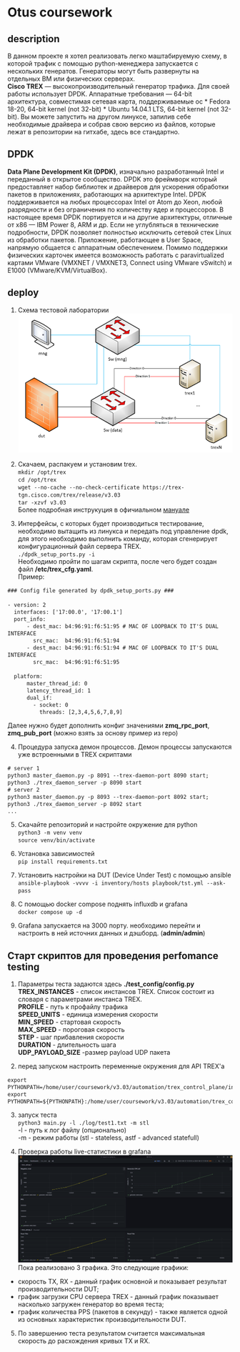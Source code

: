 # Otus coursework

## description
В данном проекте я хотел реализовать легко маштабируемую схему, в которой трафик с помощью python-менеджера запускается с нескольких генератов. Генераторы могут быть развернуты на отдельных ВМ или физических серверах.\
__Cisco TREX__ — высокопроизводительный генератор трафика. Для своей работы использует DPDK. Аппаратные требования — 64-bit архитектура, совместимая сетевая карта, поддерживаемые ос * Fedora 18-20, 64-bit kernel (not 32-bit) * Ubuntu 14.04.1 LTS, 64-bit kernel (not 32-bit). Вы можете запустить на другом линуксе, запилив себе необходимые драйвера и собрав свою версию из файлов, которые лежат в репозитории на гитхабе, здесь все стандартно.

## DPDK
__Data Plane Development Kit (DPDK)__, изначально разработанный Intel и переданный в открытое сообщество.
DPDK это фреймворк который предоставляет набор библиотек и драйверов для ускорения обработки пакетов в приложениях, работающих на архитектуре Intel. DPDK поддерживается на любых процессорах Intel от Atom до Xeon, любой разрядности и без ограничения по количеству ядер и процессоров. В настоящее время DPDK портируется и на другие архитектуры, отличные от x86 — IBM Power 8, ARM и др.
Если не углубляться в технические подробности, DPDK позволяет полностью исключить сетевой стек Linux из обработки пакетов. Приложение, работающее в User Space, напрямую общается с аппаратным обеспечением.
Помимо поддержки физических карточек имеется возможность работать с paravirtualized картами VMware (VMXNET /
VMXNET3, Connect using VMware vSwitch) и E1000 (VMware/KVM/VirtualBox).

## deploy
1. Схема тестовой лаборатории
![SCHEME!](https://github.com/ckamone/otus_pro_coursework/blob/master/doc/images/scheme.png)

2. Скачаем, распакуем и установим trex.\
`mkdir /opt/trex`\
`cd /opt/trex`\
`wget --no-cache --no-check-certificate https://trex-tgn.cisco.com/trex/release/v3.03`\
`tar -xzvf v3.03`\
Более подробная инструкуция в офичиальном [мануале](https://trex-tgn.cisco.com/trex/doc/trex_manual.html#_download_and_installation)

3. Интерфейсы, с которых будет производиться тестирование, необходимо вытащить из линукса и передать под управление dpdk, для этого необходимо выполнить команду, которая сгенерирует конфигурационный файл сервера TREX.\
`./dpdk_setup_ports.py -i`\
Необходимо пройти по шагам скрипта, после чего будет создан файл __/etc/trex_cfg.yaml__.\
Пример:
```
### Config file generated by dpdk_setup_ports.py ###

- version: 2
  interfaces: ['17:00.0', '17:00.1']
  port_info:
      - dest_mac: b4:96:91:f6:51:95 # MAC OF LOOPBACK TO IT'S DUAL INTERFACE
        src_mac:  b4:96:91:f6:51:94
      - dest_mac: b4:96:91:f6:51:94 # MAC OF LOOPBACK TO IT'S DUAL INTERFACE
        src_mac:  b4:96:91:f6:51:95

  platform:
      master_thread_id: 0
      latency_thread_id: 1
      dual_if:
        - socket: 0
          threads: [2,3,4,5,6,7,8,9]
```
Далее нужно будет дополнить конфиг значениями __zmq_rpc_port__, __zmq_pub_port__ (можно взять за основу пример из repo)

4. Процедура запуска демон процессов. Демон процессы запускаются уже встроенными в TREX скриптами
```
# server 1
python3 master_daemon.py -p 8091 --trex-daemon-port 8090 start;
python3 ./trex_daemon_server -p 8090 start 
# server 2
python3 master_daemon.py -p 8093 --trex-daemon-port 8092 start;
python3 ./trex_daemon_server -p 8092 start 
...
```

5. Скачайте репозиторий и настройте окружение для python\
`python3 -m venv venv`\
`source venv/bin/activate`

6. Установка зависимостей\
`pip install requirements.txt`

7. Установить настройки на DUT (Device Under Test) с помощью ansible\
`ansible-playbook -vvvv -i inventory/hosts playbook/tst.yml --ask-pass`

8. С помощью docker compose поднять influxdb и grafana\
`docker compose up -d`

9. Grafana запускается на 3000 порту. необходимо перейти и настроить в ней источних данных и дэшборд. (__admin/admin__)

## Старт скриптов для проведения perfomance testing
1. Параметры теста задаются здесь __./test_config/config.py__\
__TREX_INSTANCES__ - список инстансов TREX. Список состоит из словаря с параметрами инстанса TREX.\
__PROFILE__ - путь к профайлу трафика\
__SPEED_UNITS__ - единица измерения скорости\
__MIN_SPEED__ - стартовая скорость\
__MAX_SPEED__ - пороговая скорость\
__STEP__ - шаг прибавления скорости\
__DURATION__ - длительность шага\
__UDP_PAYLOAD_SIZE__ -размер payload UDP пакета

2. перед запуском настроить переменные окружения для API TREX'а
```
export PYTHONPATH=/home/user/coursework/v3.03/automation/trex_control_plane/interactive/;
export PYTHONPATH=${PYTHONPATH}:/home/user/coursework/v3.03/automation/trex_control_plane/stf
```

3. запуск теста\
`python3 main.py -l ./log/test1.txt -m stl`\
-l - путь к лог файлу (опционально)\
-m - режим работы (stl - stateless, astf - advanced statefull)

4. Проверка работы live-статистики в grafana
![SCHEME!](https://github.com/ckamone/otus_pro_coursework/blob/master/doc/images/grafana_example2.png)
Пока реализовано 3 графика. 
Это следующие графики:
- скорость TX, RX - данный график основной и показывает результат производительности DUT;
- график загрузки CPU сервера TREX - данный график показывает насколько загружен генератор во время теста;
- график количества PPS (пакетов в секунду) - также является одной из основных характеристик производительности DUT.

5. По завершению теста результатом считается максимальная скорость до расхождения кривых TX и RX.